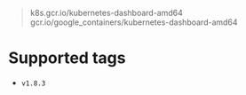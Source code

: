 > k8s.gcr.io/kubernetes-dashboard-amd64
> gcr.io/google_containers/kubernetes-dashboard-amd64

# Supported tags
- `v1.8.3`